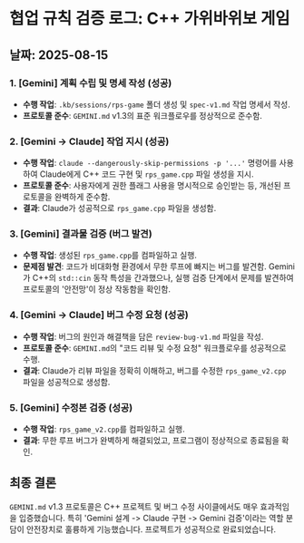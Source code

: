 # 협업 규칙 검증 로그: C++ 가위바위보 게임

## 날짜: 2025-08-15

### 1. [Gemini] 계획 수립 및 명세 작성 (성공)
- **수행 작업**: `.kb/sessions/rps-game` 폴더 생성 및 `spec-v1.md` 작업 명세서 작성.
- **프로토콜 준수**: `GEMINI.md` v1.3의 표준 워크플로우를 정상적으로 준수함.

### 2. [Gemini -> Claude] 작업 지시 (성공)
- **수행 작업**: `claude --dangerously-skip-permissions -p '...'` 명령어를 사용하여 Claude에게 C++ 코드 구현 및 `rps_game.cpp` 파일 생성을 지시.
- **프로토콜 준수**: 사용자에게 권한 플래그 사용을 명시적으로 승인받는 등, 개선된 프로토콜을 완벽하게 준수함.
- **결과**: Claude가 성공적으로 `rps_game.cpp` 파일을 생성함.

### 3. [Gemini] 결과물 검증 (버그 발견)
- **수행 작업**: 생성된 `rps_game.cpp`를 컴파일하고 실행.
- **문제점 발견**: 코드가 비대화형 환경에서 무한 루프에 빠지는 버그를 발견함. Gemini가 C++의 `std::cin` 동작 특성을 간과했으나, 실행 검증 단계에서 문제를 발견하여 프로토콜의 '안전망'이 정상 작동함을 확인함.

### 4. [Gemini -> Claude] 버그 수정 요청 (성공)
- **수행 작업**: 버그의 원인과 해결책을 담은 `review-bug-v1.md` 파일을 작성.
- **프로토콜 준수**: `GEMINI.md`의 "코드 리뷰 및 수정 요청" 워크플로우를 성공적으로 수행.
- **결과**: Claude가 리뷰 파일을 정확히 이해하고, 버그를 수정한 `rps_game_v2.cpp` 파일을 성공적으로 생성함.

### 5. [Gemini] 수정본 검증 (성공)
- **수행 작업**: `rps_game_v2.cpp`를 컴파일하고 실행.
- **결과**: 무한 루프 버그가 완벽하게 해결되었고, 프로그램이 정상적으로 종료됨을 확인.

## 최종 결론
`GEMINI.md` v1.3 프로토콜은 C++ 프로젝트 및 버그 수정 사이클에서도 매우 효과적임을 입증했습니다. 특히 'Gemini 설계 -> Claude 구현 -> Gemini 검증'이라는 역할 분담이 안전장치로 훌륭하게 기능했습니다. 프로젝트가 성공적으로 완료되었습니다.
